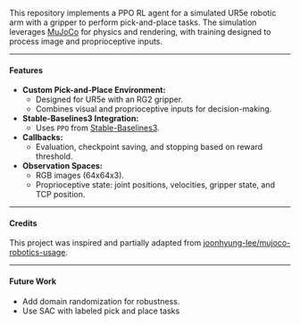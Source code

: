 This repository implements a PPO RL agent for a simulated UR5e robotic arm with a gripper to perform pick-and-place tasks. The simulation leverages [MuJoCo](https://mujoco.org/) for physics and rendering, with training designed to process image and proprioceptive inputs.

---

#### Features
- **Custom Pick-and-Place Environment:** 
  - Designed for UR5e with an RG2 gripper.
  - Combines visual and proprioceptive inputs for decision-making.
- **Stable-Baselines3 Integration:**
  - Uses `PPO` from [Stable-Baselines3](https://github.com/DLR-RM/stable-baselines3).
- **Callbacks:**
  - Evaluation, checkpoint saving, and stopping based on reward threshold.
- **Observation Spaces:**
  - RGB images (64x64x3).
  - Proprioceptive state: joint positions, velocities, gripper state, and TCP position.

---

#### Credits
This project was inspired and partially adapted from [joonhyung-lee/mujoco-robotics-usage](https://github.com/joonhyung-lee/mujoco-robotics-usage).

--- 

#### Future Work
- Add domain randomization for robustness.
- Use SAC with labeled pick and place tasks